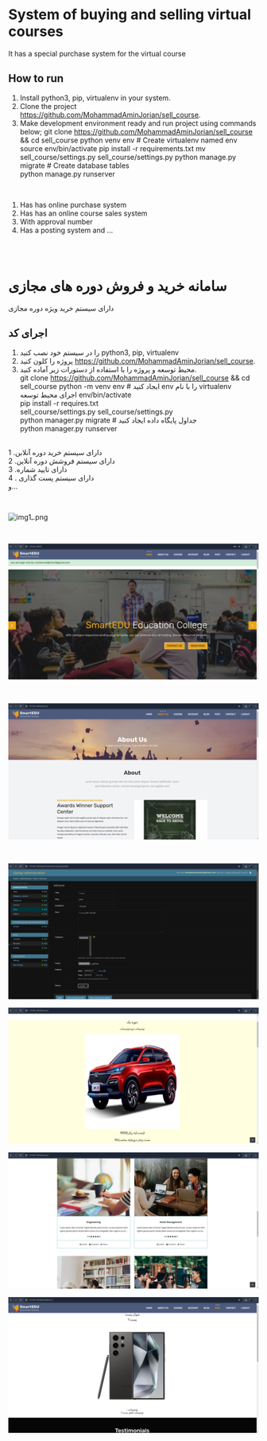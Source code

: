 


# System of buying and selling virtual courses

It has a special purchase system for the virtual course

## How to run

1. Install python3, pip, virtualenv in your system.
2. Clone the project https://github.com/MohammadAminJorian/sell_course.
3. Make development environment ready and run project using commands below;
git clone https://github.com/MohammadAminJorian/sell_course && cd sell_course
python venv  env  # Create virtualenv named env
source env/bin/activate
pip install -r requirements.txt
mv  sell_course/settings.py sell_course/settings.py
python manage.py migrate  # Create database tables  
python manage.py runserver
<br>

1. Has has online purchase system
2. Has has an online course sales system
3. With approval number
4. Has a posting system
and ...

<br>
<br>

# سامانه خرید و فروش دوره های مجازی

دارای سیستم خرید ویژه دوره مجازی

## اجرای کد

1. را در سیستم خود نصب کنید python3, pip, virtualenv 
2. پروژه را کلون کنید https://github.com/MohammadAminJorian/sell_course.
3. محیط توسعه و پروژه را با استفاده از دستورات زیر آماده کنید.<br>
git clone https://github.com/MohammadAminJorian/sell_course && cd sell_course
python -m venv env # ایجاد کنید env را با نام  virtualenv<br>
اجرای محیط توسعه env/bin/activate<br>
pip install -r requires.txt<br>
sell_course/settings.py sell_course/settings.py <br>
python manager.py migrate # جداول پایگاه داده ایجاد کنید<br>
python manager.py runserver<br><br>


1 .دارای سیستم خرید دوره آنلابن<br>
2 .دارای سیستم فروشش دوره آنلاین<br>
3 .دارای تایید شماره<br>
4 . دارای سیستم پست گذاری<br>
و...

<br>

![imgـ1.png](imgـ1.png)

<br>

![img_2.png](img_2.png)

<br>

![img_3.png](img_3.png)

<br>

![img_4.png](img_4.png)
<br>

![img_5.png](img_5.png)
<br>

![img_6.png](img_6.png)
<br>

![img_7.png](img_7.png)
